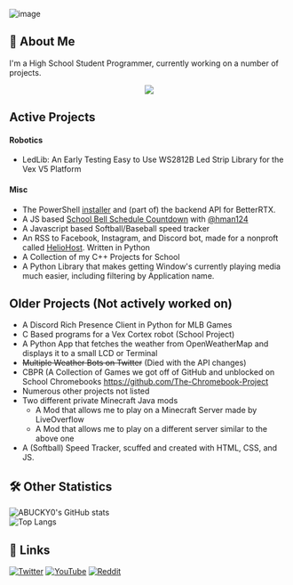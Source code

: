 ![image](https://github.com/ABUCKY0/ABUCKY0/assets/81783950/0fa53f79-5b29-4844-9793-5db5a96a5060)


## 🚀 About Me
I'm a High School Student Programmer, currently working on a number of projects. 
<p align="center">
  <a href="https://skillicons.dev">
    <img src="https://skillicons.dev/icons?i=bash,blender,c,cpp,cloudflare,deno,discordjs,docker,git,github,gradle,html,java,js,linux,netlify,markdown,ps,py,raspberrypi,replit,vercel,vscode,windows&theme=light&perline=6" />
  </a>
</p>

## Active Projects
####  Robotics
 - LedLib: An Early Testing Easy to Use WS2812B Led Strip Library for the Vex V5 Platform
#### Misc
 - The PowerShell [installer](https://github.com/betterrtx/betterrtx-installer) and (part of) the backend API for BetterRTX. 
 - A JS based [School Bell Schedule Countdown](https://github.com/abucky0/bell-countdown) with [@hman124](https://github.com/hman124)
 - A Javascript based Softball/Baseball speed tracker
 - An RSS to Facebook, Instagram, and Discord bot, made for a nonproft called [HelioHost](https://heliohost.org/). Written in Python
 - A Collection of my C++ Projects for School
 - A Python Library that makes getting Window's currently playing media much easier, including filtering by Application name.

## Older Projects (Not actively worked on)
 - A Discord Rich Presence Client in Python for MLB Games
 - C Based programs for a Vex Cortex robot (School Project)
 - A Python App that fetches the weather from OpenWeatherMap and displays it to a small LCD or Terminal
 - ~~Multiple Weather Bots on Twitter~~ (Died with the API changes)
 - CBPR (A Collection of Games we got off of GitHub and unblocked on School Chromebooks https://github.com/The-Chromebook-Project
 - Numerous other projects not listed
 - Two different private Minecraft Java mods
     - A Mod that allows me to play on a Minecraft Server made by LiveOverflow
     - A Mod that allows me to play on a different server similar to the above one
 - A (Softball) Speed Tracker, scuffed and created with HTML, CSS, and JS.
## 🛠 Other Statistics
![ABUCKY0's GitHub stats](https://grs-abucky.vercel.app/api?username=abucky0&show_icons=true)  
![Top Langs](https://grs-abucky.vercel.app/api/top-langs/?username=abucky0&layout=compact)  


## 🔗 Links
[![Twitter](https://img.shields.io/twitter/follow/abucky0?color=%23555555&logo=Twitter&style=for-the-badge)](https://twitter.com/abucky0)
[![YouTube](https://img.shields.io/badge/YouTube-red?style=for-the-badge&logo=youtube)](https://youtube.com/@notjohnnytamale)
[![Reddit](https://img.shields.io/badge/Reddit-orange?style=for-the-badge&logo=reddit)](https://www.reddit.com/user/Clean_Impact_447)  
